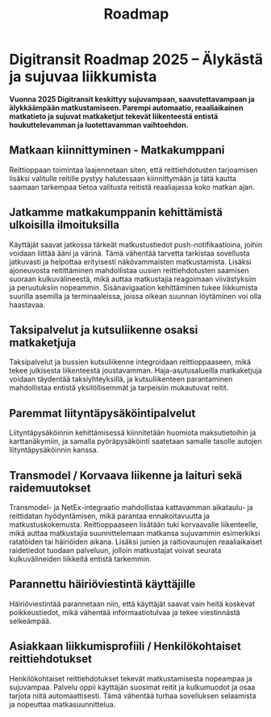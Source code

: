 ﻿---
title: Roadmap
panels: []
---

# Digitransit Roadmap 2025 – Älykästä ja sujuvaa liikkumista

**Vuonna 2025 Digitransit keskittyy sujuvampaan, saavutettavampaan ja älykkäämpään matkustamiseen. Parempi automaatio, reaaliaikainen matkatieto ja sujuvat matkaketjut tekevät liikenteestä entistä houkuttelevamman ja luotettavamman vaihtoehdon.**

## Matkaan kiinnittyminen - Matkakumppani
Reittioppaan toimintaa laajennetaan siten, että reittiehdotusten tarjoamisen lisäksi valitulle reitille pystyy
halutessaan kiinnittymään ja tätä kautta saamaan tarkempaa tietoa valitusta reitistä reaaliajassa koko matkan ajan.

## Jatkamme matkakumppanin kehittämistä ulkoisilla ilmoituksilla
Käyttäjät saavat jatkossa tärkeät matkustustiedot push-notifikaatioina, joihin voidaan liittää ääni ja värinä. Tämä vähentää tarvetta tarkistaa sovellusta jatkuvasti ja helpottaa erityisesti näkövammaisten matkustamista. Lisäksi ajoneuvosta reitittäminen mahdollistaa uusien reittiehdotusten saamisen suoraan kulkuvälineestä, mikä auttaa matkustajia reagoimaan viivästyksiin ja peruutuksiin nopeammin. Sisänavigaation kehittäminen tukee liikkumista suurilla asemilla ja terminaaleissa, joissa oikean suunnan löytäminen voi olla haastavaa.

## Taksipalvelut ja kutsuliikenne osaksi matkaketjuja
Taksipalvelut ja bussien kutsuliikenne integroidaan reittioppaaseen, mikä tekee julkisesta liikenteestä joustavamman. Haja-asutusalueilla matkaketjuja voidaan täydentää taksiyhteyksillä, ja kutsuliikenteen parantaminen mahdollistaa entistä yksilöllisemmät ja tarpeisiin mukautuvat reitit.

## Paremmat liityntäpysäköintipalvelut
Liityntäpysäköinnin kehittämisessä kiinnitetään huomiota maksutietoihin ja karttanäkymiin, ja samalla pyöräpysäköinti saatetaan samalle tasolle autojen liityntäpysäköinnin kanssa.

## Transmodel / Korvaava liikenne ja laituri sekä raidemuutokset
Transmodel- ja NetEx-integraatio mahdollistaa kattavamman aikataulu- ja reittidatan hyödyntämisen, mikä parantaa ennakoitavuutta ja matkustuskokemusta. Reittioppaaseen lisätään tuki korvaavalle liikenteelle, mikä auttaa matkustajia suunnittelemaan matkansa sujuvammin esimerkiksi ratatöiden tai häiriöiden aikana. Lisäksi junien ja raitiovaunujen reaaliaikaiset raidetiedot tuodaan palveluun, jolloin matkustajat voivat seurata kulkuvälineiden liikkeitä entistä tarkemmin.

## Parannettu häiriöviestintä käyttäjille
Häiriöviestintää parannetaan niin, että käyttäjät saavat vain heitä koskevat poikkeustiedot, mikä vähentää informaatiotulvaa ja tekee viestinnästä selkeämpää.

## Asiakkaan liikkumisprofiili / Henkilökohtaiset reittiehdotukset
Henkilökohtaiset reittiehdotukset tekevät matkustamisesta nopeampaa ja sujuvampaa. Palvelu oppii käyttäjän suosimat reitit ja kulkumuodot ja osaa tarjota niitä automaattisesti. Tämä vähentää turhaa sovelluksen selaamista ja nopeuttaa matkasuunnittelua.
